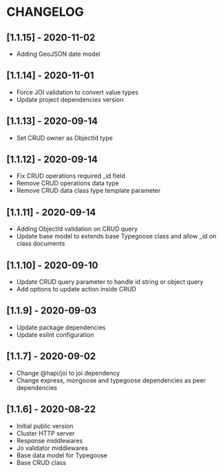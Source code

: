 # CHANGELOG

## [1.1.15] - 2020-11-02
- Adding GeoJSON date model

## [1.1.14] - 2020-11-01
- Force JOI validation to convert value types
- Update project dependencies version

## [1.1.13] - 2020-09-14
- Set CRUD owner as ObjectId type

## [1.1.12] - 2020-09-14
- Fix CRUD operations required _id field
- Remove CRUD operations data type
- Remove CRUD data class type template parameter

## [1.1.11] - 2020-09-14
- Adding ObjectId validation on CRUD query
- Update base model to extends base Typegoose class and allow _id on class documents

## [1.1.10] - 2020-09-10
- Update CRUD query parameter to handle id string or object query
- Add options to update action inside CRUD

## [1.1.9] - 2020-09-03
- Update package dependencies
- Update eslint configuration

## [1.1.7] - 2020-09-02
- Change @hapi/joi to joi dependency
- Change express, mongoose and typegoose dependencies as peer dependencies

## [1.1.6] - 2020-08-22
- Initial public version
- Cluster HTTP server
- Response middlewares
- Jo validator middlewares
- Base data model for Typegoose
- Base CRUD class
